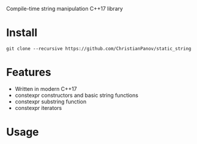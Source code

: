 Compile-time string manipulation C++17 library
# Install
```
git clone --recursive https://github.com/ChristianPanov/static_string
```
# Features
- Written in modern C++17
- constexpr constructors and basic string functions
- constexpr substring function
- constexpr iterators
# Usage
